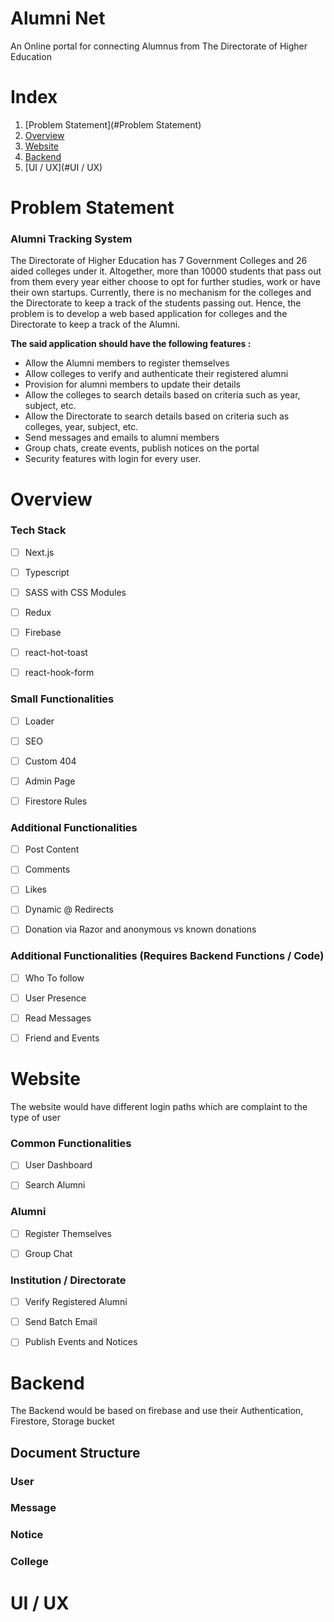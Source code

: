 # Alumni Net

An Online portal for connecting Alumnus from The Directorate of Higher Education





# Index	

1.  [Problem Statement](#Problem Statement)
2.  [Overview](#Overview)
3.  [Website](#Website)
4.  [Backend](#Backend)
5. [UI / UX](#UI / UX)



# Problem Statement

### Alumni Tracking System

The Directorate of Higher Education has 7 Government Colleges and 26 aided colleges under it.
Altogether, more than 10000 students that pass out from them every year either choose to opt for
further studies, work or have their own startups. Currently, there is no mechanism for the colleges
and the Directorate to keep a track of the students passing out. Hence, the problem is to develop
a web based application for colleges and the Directorate to keep a track of the Alumni. 

**The said application should have the following features :**

- Allow the Alumni members to register themselves
- Allow colleges to verify and authenticate their registered alumni
- Provision for alumni members to update their details
- Allow the colleges to search details based on criteria such as year, subject, etc.
- Allow the Directorate to search details based on criteria such as colleges, year, subject, etc.
- Send messages and emails to alumni members
- Group chats, create events, publish notices on the portal
- Security features with login for every user.



# Overview

### Tech Stack

- [ ] Next.js
- [ ] Typescript
- [ ] SASS with CSS Modules
- [ ] Redux
- [ ] Firebase
- [ ] react-hot-toast
- [ ] react-hook-form




### Small Functionalities

- [ ] Loader
- [ ] SEO
- [ ] Custom 404
- [ ] Admin Page
- [ ] Firestore Rules



### Additional Functionalities

- [ ] Post Content
- [ ] Comments
- [ ] Likes
- [ ] Dynamic @ Redirects
- [ ] Donation via Razor and anonymous vs known donations



### Additional Functionalities (Requires Backend Functions / Code)

- [ ] Who To follow

- [ ] User Presence

- [ ] Read Messages

- [ ] Friend and Events

  



# Website

The website would have different login paths which are complaint to the type of user



### Common Functionalities

- [ ] User Dashboard

- [ ] Search Alumni

  

### Alumni

- [ ] Register Themselves

- [ ] Group Chat

  

### Institution / Directorate

- [ ] Verify Registered Alumni

- [ ] Send Batch Email

- [ ] Publish Events and Notices

  



# Backend

The Backend would be based on firebase and use their Authentication, Firestore, Storage bucket



## Document Structure

### User



### Message



### Notice



### College







# UI / UX



